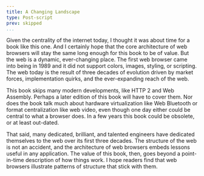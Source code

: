 ```yaml
---
title: A Changing Landscape
type: Post-script
prev: skipped
...
```


Given the centrality of the internet today, I thought it was about
time for a book like this one. And I certainly hope that the core
architecture of web browsers will stay the same long enough for this
book to be of value. But the web is a dynamic, ever-changing place.
The first web browser came into being in 1989 and it did not support
colors, images, styling, or scripting. The web today is the result of
three decades of evolution driven by market forces, implementation
quirks, and the ever-expanding reach of the web.

This book skips many modern developments, like HTTP 2 and Web
Assembly. Perhaps a later edition of this book will have to cover
them. Nor does the book talk much about hardware virtualization like
Web Bluetooth or format centralization like web video, even though one
day either could be central to what a browser does. In a few years
this book could be obsolete, or at least out-dated.

That said, many dedicated, brilliant, and talented engineers have
dedicated themselves to the web over its first three decades. The
structure of the web is not an accident, and the architecture of web
browsers embeds lessons useful in any application. The value of this
book, then, goes beyond a point-in-time description of how things
work. I hope readers find that web browsers illustrate patterns of
structure that stick with them.
